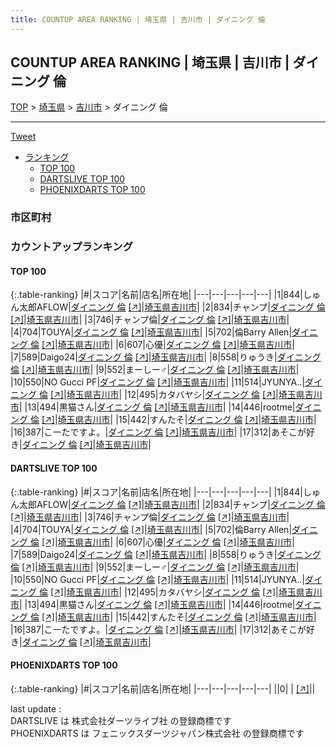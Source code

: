 ```yaml
---
title: COUNTUP AREA RANKING | 埼玉県 | 吉川市 | ダイニング 倫
---
```

## COUNTUP AREA RANKING | 埼玉県 | 吉川市 | ダイニング 倫

[TOP](/darts/rank/) > [埼玉県](/darts/rank/埼玉県/) > [吉川市](/darts/rank/埼玉県/吉川市/) > ダイニング 倫

___

<a href="https://twitter.com/share?ref_src=twsrc%5Etfw" data-text="COUNTUP AREA RANKING | 埼玉県吉川市ダイニング 倫" class="twitter-share-button" data-hashtags="DARTSLIVE,PHOENIXDARTS,darts,ダーツ" data-show-count="false">Tweet</a>

* [ランキング](#カウントアップランキング)
    * [TOP 100](#top-100)
    * [DARTSLIVE TOP 100](#dartslive-top-100)
    * [PHOENIXDARTS TOP 100](#phoenixdarts-top-100)

### 市区町村

<ul>

</ul>

### カウントアップランキング

#### TOP 100



{:.table-ranking}
|#|スコア|名前|店名|所在地|
|---|---|---|---|---|
|1|844|<span class="rank-name-dl">しゅん太郎AFLOW</span>|<a href="/darts/rank/shops/c4090f6d2e216b410d9b047a20a7ba1e.html">ダイニング 倫</a> <a href="https://search.dartslive.com/jp/shop/c4090f6d2e216b410d9b047a20a7ba1e">[↗]</a>|<a href="/darts/rank/埼玉県/吉川市">埼玉県吉川市</a>|
|2|834|<span class="rank-name-dl">チャンプ</span>|<a href="/darts/rank/shops/c4090f6d2e216b410d9b047a20a7ba1e.html">ダイニング 倫</a> <a href="https://search.dartslive.com/jp/shop/c4090f6d2e216b410d9b047a20a7ba1e">[↗]</a>|<a href="/darts/rank/埼玉県/吉川市">埼玉県吉川市</a>|
|3|746|<span class="rank-name-dl">チャンプ倫</span>|<a href="/darts/rank/shops/c4090f6d2e216b410d9b047a20a7ba1e.html">ダイニング 倫</a> <a href="https://search.dartslive.com/jp/shop/c4090f6d2e216b410d9b047a20a7ba1e">[↗]</a>|<a href="/darts/rank/埼玉県/吉川市">埼玉県吉川市</a>|
|4|704|<span class="rank-name-dl">TOUYA</span>|<a href="/darts/rank/shops/c4090f6d2e216b410d9b047a20a7ba1e.html">ダイニング 倫</a> <a href="https://search.dartslive.com/jp/shop/c4090f6d2e216b410d9b047a20a7ba1e">[↗]</a>|<a href="/darts/rank/埼玉県/吉川市">埼玉県吉川市</a>|
|5|702|<span class="rank-name-dl">倫Barry Allen</span>|<a href="/darts/rank/shops/c4090f6d2e216b410d9b047a20a7ba1e.html">ダイニング 倫</a> <a href="https://search.dartslive.com/jp/shop/c4090f6d2e216b410d9b047a20a7ba1e">[↗]</a>|<a href="/darts/rank/埼玉県/吉川市">埼玉県吉川市</a>|
|6|607|<span class="rank-name-dl">心優</span>|<a href="/darts/rank/shops/c4090f6d2e216b410d9b047a20a7ba1e.html">ダイニング 倫</a> <a href="https://search.dartslive.com/jp/shop/c4090f6d2e216b410d9b047a20a7ba1e">[↗]</a>|<a href="/darts/rank/埼玉県/吉川市">埼玉県吉川市</a>|
|7|589|<span class="rank-name-dl">Daigo24</span>|<a href="/darts/rank/shops/c4090f6d2e216b410d9b047a20a7ba1e.html">ダイニング 倫</a> <a href="https://search.dartslive.com/jp/shop/c4090f6d2e216b410d9b047a20a7ba1e">[↗]</a>|<a href="/darts/rank/埼玉県/吉川市">埼玉県吉川市</a>|
|8|558|<span class="rank-name-dl">りゅうき</span>|<a href="/darts/rank/shops/c4090f6d2e216b410d9b047a20a7ba1e.html">ダイニング 倫</a> <a href="https://search.dartslive.com/jp/shop/c4090f6d2e216b410d9b047a20a7ba1e">[↗]</a>|<a href="/darts/rank/埼玉県/吉川市">埼玉県吉川市</a>|
|9|552|<span class="rank-name-dl">まーしー♂</span>|<a href="/darts/rank/shops/c4090f6d2e216b410d9b047a20a7ba1e.html">ダイニング 倫</a> <a href="https://search.dartslive.com/jp/shop/c4090f6d2e216b410d9b047a20a7ba1e">[↗]</a>|<a href="/darts/rank/埼玉県/吉川市">埼玉県吉川市</a>|
|10|550|<span class="rank-name-dl">NO Gucci PF</span>|<a href="/darts/rank/shops/c4090f6d2e216b410d9b047a20a7ba1e.html">ダイニング 倫</a> <a href="https://search.dartslive.com/jp/shop/c4090f6d2e216b410d9b047a20a7ba1e">[↗]</a>|<a href="/darts/rank/埼玉県/吉川市">埼玉県吉川市</a>|
|11|514|<span class="rank-name-dl">JYUNYA..</span>|<a href="/darts/rank/shops/c4090f6d2e216b410d9b047a20a7ba1e.html">ダイニング 倫</a> <a href="https://search.dartslive.com/jp/shop/c4090f6d2e216b410d9b047a20a7ba1e">[↗]</a>|<a href="/darts/rank/埼玉県/吉川市">埼玉県吉川市</a>|
|12|495|<span class="rank-name-dl">カタバヤシ</span>|<a href="/darts/rank/shops/c4090f6d2e216b410d9b047a20a7ba1e.html">ダイニング 倫</a> <a href="https://search.dartslive.com/jp/shop/c4090f6d2e216b410d9b047a20a7ba1e">[↗]</a>|<a href="/darts/rank/埼玉県/吉川市">埼玉県吉川市</a>|
|13|494|<span class="rank-name-dl">黒猫さん</span>|<a href="/darts/rank/shops/c4090f6d2e216b410d9b047a20a7ba1e.html">ダイニング 倫</a> <a href="https://search.dartslive.com/jp/shop/c4090f6d2e216b410d9b047a20a7ba1e">[↗]</a>|<a href="/darts/rank/埼玉県/吉川市">埼玉県吉川市</a>|
|14|446|<span class="rank-name-dl">rootme</span>|<a href="/darts/rank/shops/c4090f6d2e216b410d9b047a20a7ba1e.html">ダイニング 倫</a> <a href="https://search.dartslive.com/jp/shop/c4090f6d2e216b410d9b047a20a7ba1e">[↗]</a>|<a href="/darts/rank/埼玉県/吉川市">埼玉県吉川市</a>|
|15|442|<span class="rank-name-dl">すんたそ</span>|<a href="/darts/rank/shops/c4090f6d2e216b410d9b047a20a7ba1e.html">ダイニング 倫</a> <a href="https://search.dartslive.com/jp/shop/c4090f6d2e216b410d9b047a20a7ba1e">[↗]</a>|<a href="/darts/rank/埼玉県/吉川市">埼玉県吉川市</a>|
|16|387|<span class="rank-name-dl">こーたですよ。</span>|<a href="/darts/rank/shops/c4090f6d2e216b410d9b047a20a7ba1e.html">ダイニング 倫</a> <a href="https://search.dartslive.com/jp/shop/c4090f6d2e216b410d9b047a20a7ba1e">[↗]</a>|<a href="/darts/rank/埼玉県/吉川市">埼玉県吉川市</a>|
|17|312|<span class="rank-name-dl">あそこが好き</span>|<a href="/darts/rank/shops/c4090f6d2e216b410d9b047a20a7ba1e.html">ダイニング 倫</a> <a href="https://search.dartslive.com/jp/shop/c4090f6d2e216b410d9b047a20a7ba1e">[↗]</a>|<a href="/darts/rank/埼玉県/吉川市">埼玉県吉川市</a>|


#### DARTSLIVE TOP 100



{:.table-ranking}
|#|スコア|名前|店名|所在地|
|---|---|---|---|---|
|1|844|<span class="rank-name-dl">しゅん太郎AFLOW</span>|<a href="/darts/rank/shops/c4090f6d2e216b410d9b047a20a7ba1e.html">ダイニング 倫</a> <a href="https://search.dartslive.com/jp/shop/c4090f6d2e216b410d9b047a20a7ba1e">[↗]</a>|<a href="/darts/rank/埼玉県/吉川市">埼玉県吉川市</a>|
|2|834|<span class="rank-name-dl">チャンプ</span>|<a href="/darts/rank/shops/c4090f6d2e216b410d9b047a20a7ba1e.html">ダイニング 倫</a> <a href="https://search.dartslive.com/jp/shop/c4090f6d2e216b410d9b047a20a7ba1e">[↗]</a>|<a href="/darts/rank/埼玉県/吉川市">埼玉県吉川市</a>|
|3|746|<span class="rank-name-dl">チャンプ倫</span>|<a href="/darts/rank/shops/c4090f6d2e216b410d9b047a20a7ba1e.html">ダイニング 倫</a> <a href="https://search.dartslive.com/jp/shop/c4090f6d2e216b410d9b047a20a7ba1e">[↗]</a>|<a href="/darts/rank/埼玉県/吉川市">埼玉県吉川市</a>|
|4|704|<span class="rank-name-dl">TOUYA</span>|<a href="/darts/rank/shops/c4090f6d2e216b410d9b047a20a7ba1e.html">ダイニング 倫</a> <a href="https://search.dartslive.com/jp/shop/c4090f6d2e216b410d9b047a20a7ba1e">[↗]</a>|<a href="/darts/rank/埼玉県/吉川市">埼玉県吉川市</a>|
|5|702|<span class="rank-name-dl">倫Barry Allen</span>|<a href="/darts/rank/shops/c4090f6d2e216b410d9b047a20a7ba1e.html">ダイニング 倫</a> <a href="https://search.dartslive.com/jp/shop/c4090f6d2e216b410d9b047a20a7ba1e">[↗]</a>|<a href="/darts/rank/埼玉県/吉川市">埼玉県吉川市</a>|
|6|607|<span class="rank-name-dl">心優</span>|<a href="/darts/rank/shops/c4090f6d2e216b410d9b047a20a7ba1e.html">ダイニング 倫</a> <a href="https://search.dartslive.com/jp/shop/c4090f6d2e216b410d9b047a20a7ba1e">[↗]</a>|<a href="/darts/rank/埼玉県/吉川市">埼玉県吉川市</a>|
|7|589|<span class="rank-name-dl">Daigo24</span>|<a href="/darts/rank/shops/c4090f6d2e216b410d9b047a20a7ba1e.html">ダイニング 倫</a> <a href="https://search.dartslive.com/jp/shop/c4090f6d2e216b410d9b047a20a7ba1e">[↗]</a>|<a href="/darts/rank/埼玉県/吉川市">埼玉県吉川市</a>|
|8|558|<span class="rank-name-dl">りゅうき</span>|<a href="/darts/rank/shops/c4090f6d2e216b410d9b047a20a7ba1e.html">ダイニング 倫</a> <a href="https://search.dartslive.com/jp/shop/c4090f6d2e216b410d9b047a20a7ba1e">[↗]</a>|<a href="/darts/rank/埼玉県/吉川市">埼玉県吉川市</a>|
|9|552|<span class="rank-name-dl">まーしー♂</span>|<a href="/darts/rank/shops/c4090f6d2e216b410d9b047a20a7ba1e.html">ダイニング 倫</a> <a href="https://search.dartslive.com/jp/shop/c4090f6d2e216b410d9b047a20a7ba1e">[↗]</a>|<a href="/darts/rank/埼玉県/吉川市">埼玉県吉川市</a>|
|10|550|<span class="rank-name-dl">NO Gucci PF</span>|<a href="/darts/rank/shops/c4090f6d2e216b410d9b047a20a7ba1e.html">ダイニング 倫</a> <a href="https://search.dartslive.com/jp/shop/c4090f6d2e216b410d9b047a20a7ba1e">[↗]</a>|<a href="/darts/rank/埼玉県/吉川市">埼玉県吉川市</a>|
|11|514|<span class="rank-name-dl">JYUNYA..</span>|<a href="/darts/rank/shops/c4090f6d2e216b410d9b047a20a7ba1e.html">ダイニング 倫</a> <a href="https://search.dartslive.com/jp/shop/c4090f6d2e216b410d9b047a20a7ba1e">[↗]</a>|<a href="/darts/rank/埼玉県/吉川市">埼玉県吉川市</a>|
|12|495|<span class="rank-name-dl">カタバヤシ</span>|<a href="/darts/rank/shops/c4090f6d2e216b410d9b047a20a7ba1e.html">ダイニング 倫</a> <a href="https://search.dartslive.com/jp/shop/c4090f6d2e216b410d9b047a20a7ba1e">[↗]</a>|<a href="/darts/rank/埼玉県/吉川市">埼玉県吉川市</a>|
|13|494|<span class="rank-name-dl">黒猫さん</span>|<a href="/darts/rank/shops/c4090f6d2e216b410d9b047a20a7ba1e.html">ダイニング 倫</a> <a href="https://search.dartslive.com/jp/shop/c4090f6d2e216b410d9b047a20a7ba1e">[↗]</a>|<a href="/darts/rank/埼玉県/吉川市">埼玉県吉川市</a>|
|14|446|<span class="rank-name-dl">rootme</span>|<a href="/darts/rank/shops/c4090f6d2e216b410d9b047a20a7ba1e.html">ダイニング 倫</a> <a href="https://search.dartslive.com/jp/shop/c4090f6d2e216b410d9b047a20a7ba1e">[↗]</a>|<a href="/darts/rank/埼玉県/吉川市">埼玉県吉川市</a>|
|15|442|<span class="rank-name-dl">すんたそ</span>|<a href="/darts/rank/shops/c4090f6d2e216b410d9b047a20a7ba1e.html">ダイニング 倫</a> <a href="https://search.dartslive.com/jp/shop/c4090f6d2e216b410d9b047a20a7ba1e">[↗]</a>|<a href="/darts/rank/埼玉県/吉川市">埼玉県吉川市</a>|
|16|387|<span class="rank-name-dl">こーたですよ。</span>|<a href="/darts/rank/shops/c4090f6d2e216b410d9b047a20a7ba1e.html">ダイニング 倫</a> <a href="https://search.dartslive.com/jp/shop/c4090f6d2e216b410d9b047a20a7ba1e">[↗]</a>|<a href="/darts/rank/埼玉県/吉川市">埼玉県吉川市</a>|
|17|312|<span class="rank-name-dl">あそこが好き</span>|<a href="/darts/rank/shops/c4090f6d2e216b410d9b047a20a7ba1e.html">ダイニング 倫</a> <a href="https://search.dartslive.com/jp/shop/c4090f6d2e216b410d9b047a20a7ba1e">[↗]</a>|<a href="/darts/rank/埼玉県/吉川市">埼玉県吉川市</a>|


#### PHOENIXDARTS TOP 100



{:.table-ranking}
|#|スコア|名前|店名|所在地|
|---|---|---|---|---|
||0|<span class="rank-name-dl"> </span>|<a href="/darts/rank/shops/.html"></a> <a href="">[↗]</a>|<a href="/darts/rank//"></a>|


<div class="footer border-top border-gray-light mt-5 pt-3 text-right text-gray">
    last update : <span style="font-weight: italic" id="foot_last_modified"></span><br />
    DARTSLIVE は 株式会社ダーツライブ社 の登録商標です<br />
    PHOENIXDARTS は フェニックスダーツジャパン株式会社 の登録商標です<br />
</div>

<script src="https://cdnjs.cloudflare.com/ajax/libs/jquery.tablesorter/2.31.3/js/jquery.tablesorter.min.js" integrity="sha512-qzgd5cYSZcosqpzpn7zF2ZId8f/8CHmFKZ8j7mU4OUXTNRd5g+ZHBPsgKEwoqxCtdQvExE5LprwwPAgoicguNg==" crossorigin="anonymous" referrerpolicy="no-referrer"></script>
<link rel="stylesheet" href="https://cdnjs.cloudflare.com/ajax/libs/jquery.tablesorter/2.31.3/css/theme.default.min.css" integrity="sha512-wghhOJkjQX0Lh3NSWvNKeZ0ZpNn+SPVXX1Qyc9OCaogADktxrBiBdKGDoqVUOyhStvMBmJQ8ZdMHiR3wuEq8+w==" crossorigin="anonymous" referrerpolicy="no-referrer" />
<script>
$(function() {
    $(".table-ranking").tablesorter({sortList:[[0, 0]]});
    $("#foot_last_modified").text(formatDate(new Date(document.lastModified), 'yyyy-MM-dd HH:mm:ss'));
});
</script>

<script async src="https://platform.twitter.com/widgets.js" charset="utf-8"></script>